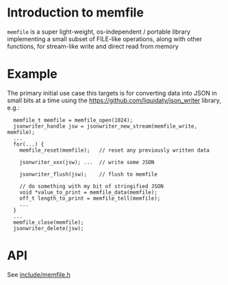 # Introduction to memfile
`memfile` is a super light-weight, os-independent / portable library implementing a small subset of FILE-like operations,
along with other functions, for stream-like write and direct read from memory

# Example
The primary initial use case this targets is for converting data into JSON in small bits at a time
using the https://github.com/liquidaty/json_writer library, e.g.:

```
  memfile_t memfile = memfile_open(1024);
  jsonwriter_handle jsw = jsonwriter_new_stream(memfile_write, memfile);
  ...
  for(...) {
    memfile_reset(memfile);   // reset any previously written data

    jsonwriter_xxx(jsw); ...  // write some JSON

    jsonwriter_flush(jsw);    // flush to memfile

    // do something with my bit of stringified JSON
    void *value_to_print = memfile_data(memfile);
    off_t length_to_print = memfile_tell(memfile);
    ...
  }
  ...
  memfile_close(memfile);
  jsonwriter_delete(jsw);
```

# API
See [include/memfile.h](include/memfile.h)
